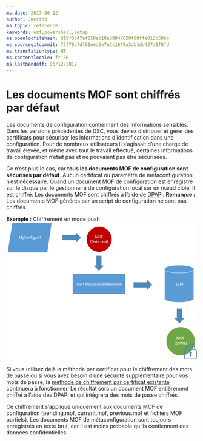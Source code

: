 ```yaml
---
ms.date: 2017-06-12
author: JKeithB
ms.topic: reference
keywords: wmf,powershell,setup
ms.openlocfilehash: d19f3c47af858eb18a39847050f80ffa013c59bb
ms.sourcegitcommit: 75f70c7df01eea5e7a2c16f9a3ab1dd437a1f8fd
ms.translationtype: HT
ms.contentlocale: fr-FR
ms.lasthandoff: 06/12/2017
---
```

# <a name="mof-documents-are-encrypted-by-default"></a>Les documents MOF sont chiffrés par défaut

Les documents de configuration contiennent des informations sensibles. Dans les versions précédentes de DSC, vous deviez distribuer et gérer des certificats pour sécuriser les informations d’identification dans une configuration. Pour de nombreux utilisateurs il s’agissait d’une charge de travail élevée, et même avec tout le travail effectué, certaines informations de configuration n’était pas et ne pouvaient pas être sécurisées. 

Ce n’est plus le cas, car **tous les documents MOF de configuration sont sécurisés par défaut**. Aucun certificat ou paramètre de métaconfiguration n’est nécessaire. Quand un document MOF de configuration est enregistré sur le disque par le gestionnaire de configuration local sur un nœud cible, il est chiffré. Les documents MOF sont chiffrés à l’aide de [DPAPI](https://msdn.microsoft.com/en-us/library/ms995355.aspx). **Remarque :** Les documents MOF générés par un script de configuration ne sont pas chiffrés.

**Exemple :** Chiffrement en mode push ![Chiffrement de document MOF](../images/MOF_Encryption.jpg)

Si vous utilisez déjà la méthode par certificat pour le chiffrement des mots de passe ou si vous avez besoin d’une sécurité supplémentaire pour vos mots de passe, la [méthode de chiffrement par certificat existante](https://msdn.microsoft.com/en-us/powershell/dsc/securemof) continuera à fonctionner. Le résultat sera un document MOF entièrement chiffré à l’aide des DPAPI et qui intégrera des mots de passe chiffrés.

Ce chiffrement s’applique uniquement aux documents MOF de configuration (pending.mof, current.mof, previous.mof et fichiers MOF partiels). Les documents MOF de métaconfiguration sont toujours enregistrés en texte brut, car il est moins probable qu’ils contiennent des données confidentielles.

